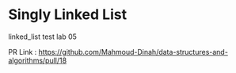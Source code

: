 # Singly Linked List
linked_list test lab 05

PR Link : https://github.com/Mahmoud-Dinah/data-structures-and-algorithms/pull/18
